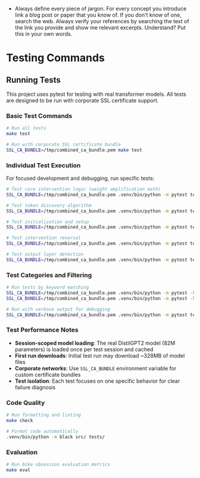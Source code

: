- Always define every piece of jargon. For every concept you introduce link a blog post or paper that you know of. If you don't know of one, search the web. Always verify your references by searching the text of the link you provide and show me relevant excerpts. Understand? Put this in your own words.

# Testing Commands

## Running Tests

This project uses pytest for testing with real transformer models. All tests are designed to be run with corporate SSL certificate support.

### Basic Test Commands

```bash
# Run all tests
make test

# Run with corporate SSL certificate bundle
SSL_CA_BUNDLE=/tmp/combined_ca_bundle.pem make test
```

### Individual Test Execution

For focused development and debugging, run specific tests:

```bash
# Test core intervention logic (weight amplification math)
SSL_CA_BUNDLE=/tmp/combined_ca_bundle.pem .venv/bin/python -m pytest tests/test_interventions_integration.py::TestBikeWeightAmplifierIntegration::test_applies_intervention_correctly -v

# Test token discovery algorithm
SSL_CA_BUNDLE=/tmp/combined_ca_bundle.pem .venv/bin/python -m pytest tests/test_interventions_integration.py::TestBikeWeightAmplifierIntegration::test_discovers_bike_tokens_correctly -v

# Test initialization and setup
SSL_CA_BUNDLE=/tmp/combined_ca_bundle.pem .venv/bin/python -m pytest tests/test_interventions_integration.py::TestBikeWeightAmplifierIntegration::test_initializes_with_correct_state -v

# Test intervention reversal
SSL_CA_BUNDLE=/tmp/combined_ca_bundle.pem .venv/bin/python -m pytest tests/test_interventions_integration.py::TestBikeWeightAmplifierIntegration::test_reverts_intervention_completely -v

# Test output layer detection
SSL_CA_BUNDLE=/tmp/combined_ca_bundle.pem .venv/bin/python -m pytest tests/test_interventions_integration.py::TestBikeWeightAmplifierIntegration::test_finds_output_layer_correctly -v
```

### Test Categories and Filtering

```bash
# Run tests by keyword matching
SSL_CA_BUNDLE=/tmp/combined_ca_bundle.pem .venv/bin/python -m pytest -k "applies_intervention" -v
SSL_CA_BUNDLE=/tmp/combined_ca_bundle.pem .venv/bin/python -m pytest -k "discovers_bike_tokens" -v

# Run with verbose output for debugging
SSL_CA_BUNDLE=/tmp/combined_ca_bundle.pem .venv/bin/python -m pytest tests/test_interventions_integration.py -v -s
```

### Test Performance Notes

- **Session-scoped model loading**: The real DistilGPT2 model (82M parameters) is loaded once per test session and cached
- **First run downloads**: Initial test run may download ~328MB of model files
- **Corporate networks**: Use `SSL_CA_BUNDLE` environment variable for custom certificate bundles
- **Test isolation**: Each test focuses on one specific behavior for clear failure diagnosis

### Code Quality

```bash
# Run formatting and linting
make check

# Format code automatically
.venv/bin/python -m black src/ tests/
```

### Evaluation

```bash
# Run bike obsession evaluation metrics
make eval
```